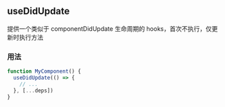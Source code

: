 ## useDidUpdate

提供一个类似于 componentDidUpdate 生命周期的 hooks，首次不执行，仅更新时执行方法

### 用法

```javascript
function MyComponent() {
  useDidUpdate(() => {
    // ...
  }, [...deps])
}
```
